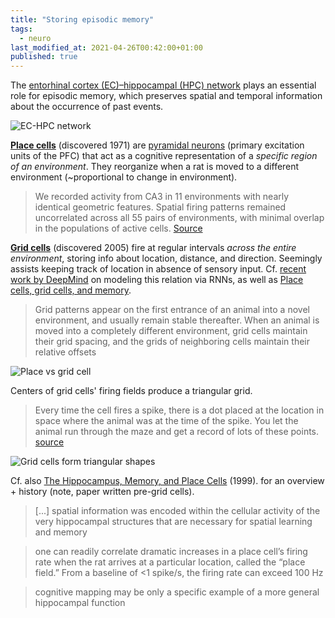 ```yaml
---
title: "Storing episodic memory"
tags:
  - neuro
last_modified_at: 2021-04-26T00:42:00+01:00
published: true
---
```


The [entorhinal cortex (EC)–hippocampal (HPC) network](http://learnmem.cshlp.org/content/22/9/438.full.html)
plays an essential role for episodic memory, which preserves spatial and
temporal information about the occurrence of past events.

![EC-HPC network](https://www.researchgate.net/profile/Akiva-Cohen-4/publication/233773954/figure/fig1/AS:299969257984006@1448529652967/Hippocampal-Circuit-Diagram.png)

[**Place cells**](https://en.wikipedia.org/wiki/Place_cell) (discovered 1971)
are [pyramidal neurons](https://en.wikipedia.org/wiki/Pyramidal_cell)
(primary excitation units of the PFC) that act as a cognitive representation of
a *specific region of an environment*. They reorganize when a rat is moved to
a different environment (~proportional to change in environment).

> We recorded activity from CA3 in 11 environments with nearly identical
> geometric features. Spatial firing patterns remained uncorrelated across all
> 55 pairs of environments, with minimal overlap in the populations of active
> cells. [Source](https://www.pnas.org/content/111/52/18428)

[**Grid cells**](https://en.wikipedia.org/wiki/Grid_cell) (discovered 2005)
fire at regular intervals *across the entire environment*, storing info
about location, distance, and direction. Seemingly assists keeping track of
location in absence of sensory input. Cf. [recent work by DeepMind](https://www.biorxiv.org/content/10.1101/2020.11.11.378141v1)
on modeling this relation via RNNs, as well as [Place cells, grid cells, and
memory](https://www.researchgate.net/publication/272839931_Place_Cells_Grid_Cells_and_Memory).

> Grid patterns appear on the first entrance of an animal into a novel
> environment, and usually remain stable thereafter. When an animal is moved
> into a completely different environment, grid cells maintain their grid
> spacing, and the grids of neighboring cells maintain their relative offsets

![Place vs grid cell](https://i.pinimg.com/originals/81/5b/22/815b223332097504df6285d56a192375.png)

Centers of grid cells' firing fields produce a triangular grid.

> Every time the cell fires a spike, there is a dot placed at the location in
> space where the animal was at the time of the spike. You let the animal run
> through the maze and get a record of lots of these points. [source](https://biology.stackexchange.com/questions/64957/understanding-the-concept-of-a-place-field-and-the-difference-between-place-ce)

![Grid cells form triangular shapes](https://i.stack.imgur.com/n5axH.png)

Cf. also [The Hippocampus, Memory, and Place Cells](https://www.cell.com/neuron/fulltext/S0896-6273%2800%2980773-4) (1999).
for an overview + history (note, paper written pre-grid cells).

> [...] spatial information was encoded within the cellular activity of the very
> hippocampal structures that are necessary for spatial learning and memory

> one can readily correlate dramatic increases in a place cell’s firing rate
> when the rat arrives at a particular location, called the “place field.” From
> a baseline of <1 spike/s, the firing rate can exceed 100 Hz

> cognitive mapping may be only a specific example of a more general hippocampal
> function

